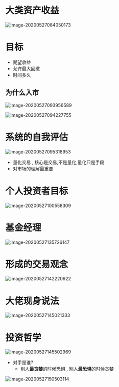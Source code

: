 # 大类资产收益

![image-20200527084050173](7.建立自己的投资哲学.assets/image-20200527084050173.png)

# 目标

- 期望收益
- 允许最大回撤
- 时间多久

## 为什么入市

![image-20200527093956589](7.建立自己的投资哲学.assets/image-20200527093956589.png)

![image-20200527094227755](7.建立自己的投资哲学.assets/image-20200527094227755.png)

# 系统的自我评估

![image-20200527095318953](7.建立自己的投资哲学.assets/image-20200527095318953.png)

- 量化交易 , 核心是交易,不是量化,量化只是手段
- 对市场的理解最重要

# 个人投资者目标

![image-20200527100558309](7.建立自己的投资哲学.assets/image-20200527100558309.png)

# 基金经理

![image-20200527135726147](7.建立自己的投资哲学.assets/image-20200527135726147.png)

# 形成的交易观念

![image-20200527142220922](7.建立自己的投资哲学.assets/image-20200527142220922.png)

# 大佬现身说法

![image-20200527145021333](7.建立自己的投资哲学.assets/image-20200527145021333.png)

# 投资哲学

![image-20200527145502969](7.建立自己的投资哲学.assets/image-20200527145502969.png)

- 对手是谁?
  - 别人**最贪婪**的时候恐惧 , 别人**最恐惧**的时候贪婪

![image-20200527150503114](7.建立自己的投资哲学.assets/image-20200527150503114.png)